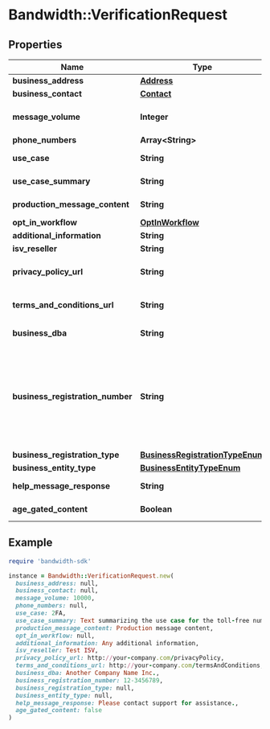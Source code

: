 # Bandwidth::VerificationRequest

## Properties

| Name | Type | Description | Notes |
| ---- | ---- | ----------- | ----- |
| **business_address** | [**Address**](Address.md) |  |  |
| **business_contact** | [**Contact**](Contact.md) |  |  |
| **message_volume** | **Integer** | Estimated monthly volume of messages from the toll-free number. |  |
| **phone_numbers** | **Array&lt;String&gt;** |  |  |
| **use_case** | **String** | The category of the use case. |  |
| **use_case_summary** | **String** | A general idea of the use case and customer. |  |
| **production_message_content** | **String** | Example of message content. |  |
| **opt_in_workflow** | [**OptInWorkflow**](OptInWorkflow.md) |  |  |
| **additional_information** | **String** | Any additional information. | [optional] |
| **isv_reseller** | **String** | ISV name. | [optional] |
| **privacy_policy_url** | **String** | The Toll-Free Verification request privacy policy URL. | [optional] |
| **terms_and_conditions_url** | **String** | The Toll-Free Verification request terms and conditions policy URL. | [optional] |
| **business_dba** | **String** | The company &#39;Doing Business As&#39;. | [optional] |
| **business_registration_number** | **String** | US Federal Tax ID Number (EIN) or Canada Business Number (CBN). Optional until early 2026. If a value is provided for this field, a value must be provided for &#x60;businessRegistrationType&#x60; and &#x60;businessEntityType&#x60;. Available starting October 1st, 2025. | [optional] |
| **business_registration_type** | [**BusinessRegistrationTypeEnum**](BusinessRegistrationTypeEnum.md) |  | [optional] |
| **business_entity_type** | [**BusinessEntityTypeEnum**](BusinessEntityTypeEnum.md) |  | [optional] |
| **help_message_response** | **String** | A message that gets sent to users requesting help. | [optional] |
| **age_gated_content** | **Boolean** | Indicates whether the content is age-gated. | [optional] |

## Example

```ruby
require 'bandwidth-sdk'

instance = Bandwidth::VerificationRequest.new(
  business_address: null,
  business_contact: null,
  message_volume: 10000,
  phone_numbers: null,
  use_case: 2FA,
  use_case_summary: Text summarizing the use case for the toll-free number,
  production_message_content: Production message content,
  opt_in_workflow: null,
  additional_information: Any additional information,
  isv_reseller: Test ISV,
  privacy_policy_url: http://your-company.com/privacyPolicy,
  terms_and_conditions_url: http://your-company.com/termsAndConditions,
  business_dba: Another Company Name Inc.,
  business_registration_number: 12-3456789,
  business_registration_type: null,
  business_entity_type: null,
  help_message_response: Please contact support for assistance.,
  age_gated_content: false
)
```

